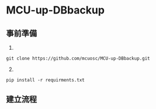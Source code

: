 # MCU-up-DBbackup

事前準備
---
1.
```
git clone https://github.com/mcuosc/MCU-up-DBbackup.git
```
2.
```
pip install -r requirments.txt
```

建立流程
---


